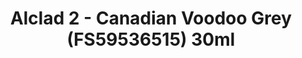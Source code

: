 ---
layout: product
title: "Alclad 2 - Canadian Voodoo Grey (FS59536515) 30ml"
price: "TBA" 
desc: "N/A"
img_path: "/assets/img/ALCE901.jpg"
brand: "N/A"
available: false
special_offer: false
new: false
soon: false
cat: "040000"
subcat: "040300"
subsubcat: "0N/A"
sifra: "ALCE901"
popular: true
---
